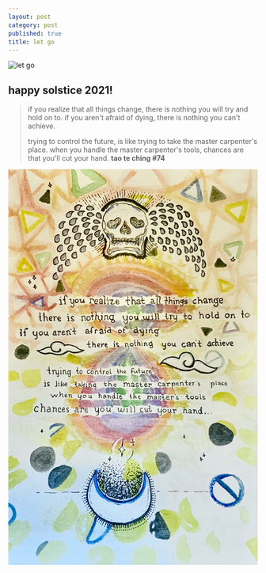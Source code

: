 ```yaml
---
layout: post
category: post
published: true
title: let go
---
```

![let go](/media/let-go.png)


## happy solstice 2021!

>if you realize that all things change,
>there is nothing you will try and hold on to.
>if you aren't afraid of dying,
>there is nothing you can't achieve.
>
>trying to control the future,
>is like trying to take the master carpenter's place.
>when you handle the master carpenter's tools,
>chances are that you'll cut your hand.
**tao te ching #74**


![let go watercolor and ink drawing](/media/let-go-ink.jpeg)

